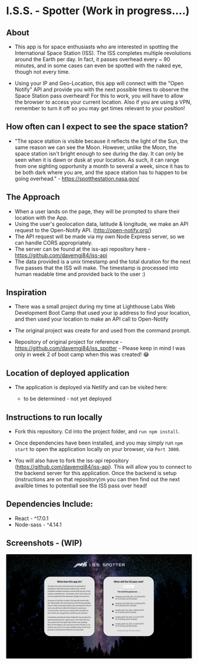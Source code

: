 # I.S.S. - Spotter (Work in progress....)

## About

- This app is for space enthusiasts who are interested in spotting the International Space Station (ISS). The ISS completes multiple revolutions around the Earth per day. In fact, it passes overhead every ~ 90 minutes, and in some cases can even be spotted with the naked eye, though not every time.

- Using your IP and Geo-Location, this app will connect with the "Open Notify" API and provide you with the next possible times to observe the Space Station pass overheard! For this to work, you will have to allow the browser to access your current location. Also if you are using a VPN, remember to turn it off so you may get times relevant to your position!

## How often can I expect to see the space station?

- "The space station is visible because it reflects the light of the Sun, the same reason we can see the Moon. However, unlike the Moon, the space station isn't bright enough to see during the day. It can only be seen when it is dawn or dusk at your location. As such, it can range from one sighting opportunity a month to several a week, since it has to be both dark where you are, and the space station has to happen to be going overhead." - https://spotthestation.nasa.gov/

## The Approach

- When a user lands on the page, they will be prompted to share their location with the App.
- Using the user's geolocation data, latitude & longitude, we make an API request to the Open-Notify API. (http://open-notify.org/)
- The API request will be made via my own Node Express server, so we can handle CORS appropriately.
- The server can be found at the iss-api repository here - https://github.com/davemgj84/iss-api
- The data provided is a unix timestamp and the total duration for the next five passes that the ISS will make. The timestamp is processed into human readable time and provided back to the user :)

## Inspiration

- There was a small project during my time at Lighthouse Labs Web Development Boot Camp that used your ip address to find your location, and then used your location to make an API call to Open-Notify

- The original project was create for and used from the command prompt.

- Repository of original project for reference - https://github.com/davemgj84/iss_spotter - Please keep in mind I was only in week 2 of boot camp when this was created! 😂

## Location of deployed application

- The application is deployed via Netlify and can be visited here:

  - to be determined - not yet deployed

## Instructions to run locally

- Fork this repository. Cd into the project folder, and `run npm install`.

- Once dependencies have been installed, and you may simply run `npm start` to open the application locally on your browser, via `Port 3000`.

- You will also have to fork the iss-api repository (https://github.com/davemgj84/iss-api). This will allow you to connect to the backend server for this application. Once the backend is setup (instructions are on that repository)m you can then find out the next availble times to potentiall see the ISS pass over head!

## Dependencies Include:

- React - ^17.0.1
- Node-sass - ^4.14.1

## Screenshots - (WIP)

![Iss Spotter](https://github.com/davemgj84/iss-spotter/blob/master/docs/ISS-Spotter-v1.0.png?raw=true)
